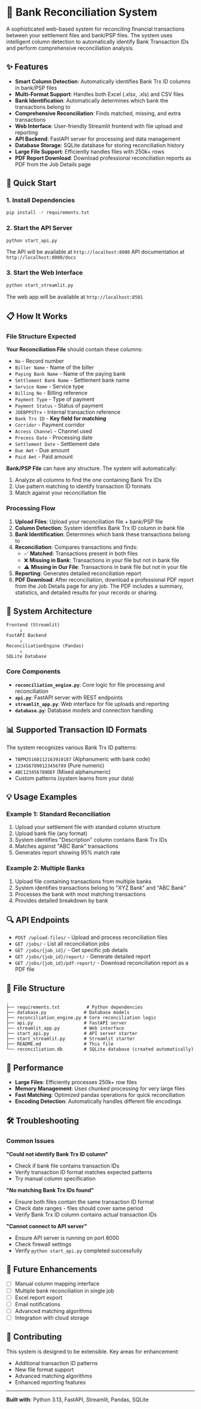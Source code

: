 # 🏦 Bank Reconciliation System

A sophisticated web-based system for reconciling financial transactions between your settlement files and bank/PSP files. The system uses intelligent column detection to automatically identify Bank Transaction IDs and perform comprehensive reconciliation analysis.

## ✨ Features

- **Smart Column Detection**: Automatically identifies Bank Trx ID columns in bank/PSP files
- **Multi-Format Support**: Handles both Excel (.xlsx, .xls) and CSV files
- **Bank Identification**: Automatically determines which bank the transactions belong to
- **Comprehensive Reconciliation**: Finds matched, missing, and extra transactions
- **Web Interface**: User-friendly Streamlit frontend with file upload and reporting
- **API Backend**: FastAPI server for processing and data management
- **Database Storage**: SQLite database for storing reconciliation history
- **Large File Support**: Efficiently handles files with 250k+ rows
- **PDF Report Download**: Download professional reconciliation reports as PDF from the Job Details page

## 🚀 Quick Start

### 1. Install Dependencies
```bash
pip install -r requirements.txt
```

### 2. Start the API Server
```bash
python start_api.py
```
The API will be available at `http://localhost:8000`
API documentation at `http://localhost:8000/docs`

### 3. Start the Web Interface
```bash
python start_streamlit.py
```
The web app will be available at `http://localhost:8501`

## 📋 How It Works

### File Structure Expected

**Your Reconciliation File** should contain these columns:
- `No` - Record number
- `Biller Name` - Name of the biller
- `Paying Bank Name` - Name of the paying bank
- `Settlement Bank Name` - Settlement bank name
- `Service Name` - Service type
- `Billing No` - Billing reference
- `Payment Type` - Type of payment
- `Payment Status` - Status of payment
- `JOEBPPSTrx` - Internal transaction reference
- `Bank Trx ID` - **Key field for matching**
- `Corridor` - Payment corridor
- `Access Channel` - Channel used
- `Process Date` - Processing date
- `Settlement Date` - Settlement date
- `Due Amt` - Due amount
- `Paid Amt` - Paid amount

**Bank/PSP File** can have any structure. The system will automatically:
1. Analyze all columns to find the one containing Bank Trx IDs
2. Use pattern matching to identify transaction ID formats
3. Match against your reconciliation file

### Processing Flow

1. **Upload Files**: Upload your reconciliation file + bank/PSP file
2. **Column Detection**: System identifies Bank Trx ID column in bank file
3. **Bank Identification**: Determines which bank these transactions belong to
4. **Reconciliation**: Compares transactions and finds:
   - ✅ **Matched**: Transactions present in both files
   - ❌ **Missing in Bank**: Transactions in your file but not in bank file
   - ⚠️ **Missing in Our File**: Transactions in bank file but not in your file
5. **Reporting**: Generates detailed reconciliation report
6. **PDF Download**: After reconciliation, download a professional PDF report from the Job Details page for any job. The PDF includes a summary, statistics, and detailed results for your records or sharing.

## 🔧 System Architecture

```
Frontend (Streamlit)
     ↓
FastAPI Backend
     ↓
ReconciliationEngine (Pandas)
     ↓
SQLite Database
```

### Core Components

- **`reconciliation_engine.py`**: Core logic for file processing and reconciliation
- **`api.py`**: FastAPI server with REST endpoints
- **`streamlit_app.py`**: Web interface for file uploads and reporting
- **`database.py`**: Database models and connection handling

## 📊 Supported Transaction ID Formats

The system recognizes various Bank Trx ID patterns:
- `TBPM25160112163910187` (Alphanumeric with bank code)
- `1234567890123456789` (Pure numeric)
- `ABC123456789DEF` (Mixed alphanumeric)
- Custom patterns (system learns from your data)

## 💡 Usage Examples

### Example 1: Standard Reconciliation
1. Upload your settlement file with standard column structure
2. Upload bank file (any format)
3. System identifies "Description" column contains Bank Trx IDs
4. Matches against "ABC Bank" transactions
5. Generates report showing 95% match rate

### Example 2: Multiple Banks
1. Upload file containing transactions from multiple banks
2. System identifies transactions belong to "XYZ Bank" and "ABC Bank"
3. Processes the bank with most matching transactions
4. Provides detailed breakdown by bank

## 🔍 API Endpoints

- `POST /upload-files/` - Upload and process reconciliation files
- `GET /jobs/` - List all reconciliation jobs
- `GET /jobs/{job_id}/` - Get specific job details
- `GET /jobs/{job_id}/report/` - Generate detailed report
- `GET /jobs/{job_id}/pdf-report/` - Download reconciliation report as a PDF file

## 📁 File Structure

```
.
├── requirements.txt          # Python dependencies
├── database.py              # Database models
├── reconciliation_engine.py # Core reconciliation logic
├── api.py                   # FastAPI server
├── streamlit_app.py         # Web interface
├── start_api.py             # API server starter
├── start_streamlit.py       # Streamlit starter
├── README.md                # This file
└── reconciliation.db        # SQLite database (created automatically)
```

## 🎯 Performance

- **Large Files**: Efficiently processes 250k+ row files
- **Memory Management**: Uses chunked processing for very large files
- **Fast Matching**: Optimized pandas operations for quick reconciliation
- **Encoding Detection**: Automatically handles different file encodings

## 🛠️ Troubleshooting

### Common Issues

**"Could not identify Bank Trx ID column"**
- Check if bank file contains transaction IDs
- Verify transaction ID format matches expected patterns
- Try manual column specification

**"No matching Bank Trx IDs found"**
- Ensure both files contain the same transaction ID format
- Check date ranges - files should cover same period
- Verify Bank Trx ID column contains actual transaction IDs

**"Cannot connect to API server"**
- Ensure API server is running on port 8000
- Check firewall settings
- Verify `python start_api.py` completed successfully

## 🔮 Future Enhancements

- [ ] Manual column mapping interface
- [ ] Multiple bank reconciliation in single job
- [ ] Excel report export
- [ ] Email notifications
- [ ] Advanced matching algorithms
- [ ] Integration with cloud storage

## 🤝 Contributing

This system is designed to be extensible. Key areas for enhancement:
- Additional transaction ID patterns
- New file format support
- Advanced matching algorithms
- Enhanced reporting features

---

**Built with**: Python 3.13,  FastAPI, Streamlit, Pandas, SQLite 